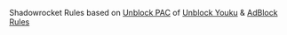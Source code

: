 Shadowrocket Rules based on [Unblock PAC](http://pac.uku.im/pac.pac) of [Unblock Youku](https://github.com/uku/Unblock-Youku) & [AdBlock Rules](https://raw.githubusercontent.com/lhie1/Rules/master/Auto/REJECT.conf)
